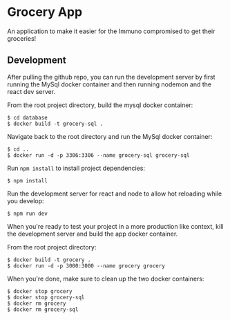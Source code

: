 # Grocery App 

An application to make it easier for the Immuno compromised to get their groceries!

## Development

After pulling the github repo, you can run the development server by first running the MySql docker
container and then running nodemon and the react dev server.

From the root project directory, build the mysql docker container:

```
$ cd database
$ docker build -t grocery-sql .
```

Navigate back to the root directory and run the MySql docker container:

```
$ cd ..
$ docker run -d -p 3306:3306 --name grocery-sql grocery-sql
```

Run ``npm install`` to install project dependencies:

```
$ npm install
```

Run the development server for react and node to allow hot reloading while you develop:

```
$ npm run dev
```

When you're ready to test your project in a more production like context, kill the development
server and build the app docker container.

From the root project directory:

```
$ docker build -t grocery .
$ docker run -d -p 3000:3000 --name grocery grocery 
```

When you're done, make sure to clean up the two docker containers:

```
$ docker stop grocery
$ docker stop grocery-sql
$ docker rm grocery
$ docker rm grocery-sql
```
